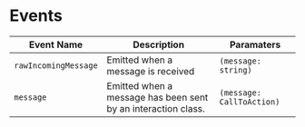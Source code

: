 # Events
| Event Name           | Description                                                   | Paramaters                |
|----------------------|---------------------------------------------------------------|---------------------------|
| `rawIncomingMessage` | Emitted when a message is received                            | `(message: string)`       |
| `message`            | Emitted when a message has been sent by an interaction class. | `(message: CallToAction)` |

